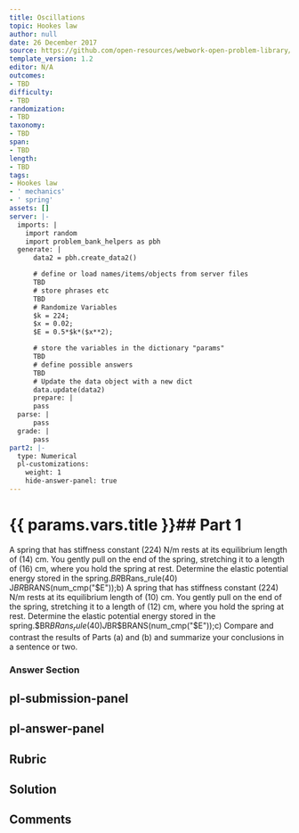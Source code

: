 ```yaml
---
title: Oscillations
topic: Hookes law
author: null
date: 26 December 2017
source: https://github.com/open-resources/webwork-open-problem-library/tree/master/Contrib/BrockPhysics/College_Physics_Urone/16.Oscillatory_Motion_and_Waves/NU_D18_16_00_003.pg
template_version: 1.2
editor: N/A
outcomes:
- TBD
difficulty:
- TBD
randomization:
- TBD
taxonomy:
- TBD
span:
- TBD
length:
- TBD
tags:
- Hookes law
- ' mechanics'
- ' spring'
assets: []
server: |-
  imports: |
    import random
    import problem_bank_helpers as pbh
  generate: |
      data2 = pbh.create_data2()

      # define or load names/items/objects from server files
      TBD
      # store phrases etc
      TBD
      # Randomize Variables
      $k = 224;
      $x = 0.02;
      $E = 0.5*$k*($x**2);

      # store the variables in the dictionary "params"
      TBD
      # define possible answers
      TBD
      # Update the data object with a new dict
      data.update(data2)
      prepare: |
      pass
  parse: |
      pass
  grade: |
      pass
part2: |-
  type: Numerical
  pl-customizations:
    weight: 1
    hide-answer-panel: true
---
```


# {{ params.vars.title }}## Part 1 
A spring that has stiffness constant (224) N/m rests at its equilibrium length of (14) cm. You gently pull on the end of the spring, stretching it to a length of (16) cm, where you hold the spring at rest. Determine the elastic potential energy stored in the spring.$BR$BRans_rule(40) J$BR$BRANS(num_cmp("$E"));b) A spring that has stiffness constant (224) N/m rests at its equilibrium length of (10) cm. You gently pull on the end of the spring, stretching it to a length of (12) cm, where you hold the spring at rest. Determine the elastic potential energy stored in the spring.$BR$BRans_rule(40) J$BR$BRANS(num_cmp("$E"));c) Compare and contrast the results of Parts (a) and (b) and summarize your conclusions in a sentence or two. 


### Answer Section 


## pl-submission-panel 


## pl-answer-panel 


## Rubric 


## Solution 


## Comments 


